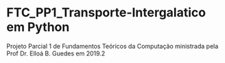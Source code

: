 # FTC_PP1_Transporte-Intergalatico em Python
Projeto Parcial 1 de Fundamentos Teóricos da Computação ministrada pela Prof Dr. Elloá B. Guedes em 2019.2 
